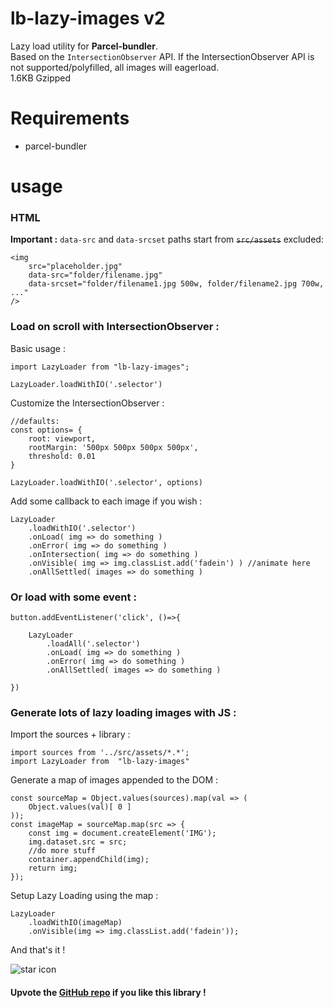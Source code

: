 # lb-lazy-images v2

Lazy load utility for **Parcel-bundler**.  
Based on the `IntersectionObserver` API. If the IntersectionObserver API is not supported/polyfilled, all images will eagerload.  
1.6KB Gzipped

# Requirements
- parcel-bundler

# usage

### HTML

**Important :** `data-src` and `data-srcset` paths start from ~~`src/assets`~~ excluded: 
```
<img 
	src="placeholder.jpg" 
	data-src="folder/filename.jpg"
	data-srcset="folder/filename1.jpg 500w, folder/filename2.jpg 700w, ..."
/>
```

### Load on scroll with IntersectionObserver :

Basic usage :
```
import LazyLoader from "lb-lazy-images";

LazyLoader.loadWithIO('.selector')
```

Customize the IntersectionObserver :
```
//defaults:
const options= {
	root: viewport,
	rootMargin: '500px 500px 500px 500px',
	threshold: 0.01
}

LazyLoader.loadWithIO('.selector', options)
```

Add some callback to each image if you wish :
```
LazyLoader
	.loadWithIO('.selector')
	.onLoad( img => do something )
	.onError( img => do something )
	.onIntersection( img => do something )
	.onVisible( img => img.classList.add('fadein') ) //animate here
	.onAllSettled( images => do something )

```

### Or load with some event :

```
button.addEventListener('click', ()=>{

	LazyLoader
		.loadAll('.selector')
		.onLoad( img => do something )
		.onError( img => do something )
		.onAllSettled( images => do something )

})
```

### Generate lots of lazy loading images with JS :

Import the sources + library : 
```
import sources from '../src/assets/*.*';
import LazyLoader from  "lb-lazy-images"
```
Generate a map of images appended to the DOM :
```
const sourceMap = Object.values(sources).map(val => (
	Object.values(val)[ 0 ]
));
const imageMap = sourceMap.map(src => {
	const img = document.createElement('IMG');
	img.dataset.src = src;
	//do more stuff
	container.appendChild(img);
	return img;
});
```
Setup Lazy Loading using the map :
```
LazyLoader
	.loadWithIO(imageMap)
	.onVisible(img => img.classList.add('fadein'));
```
And that's it !

![star icon](https://img.icons8.com/fluent/48/000000/star.png)

#### Upvote the [GitHub repo](https://github.com/L-Blondy/lb-lazy-images) if you like this library !